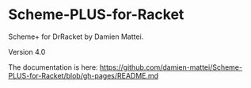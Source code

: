 # Scheme-PLUS-for-Racket
Scheme+ for DrRacket by Damien Mattei.

Version 4.0

The documentation is here: https://github.com/damien-mattei/Scheme-PLUS-for-Racket/blob/gh-pages/README.md

